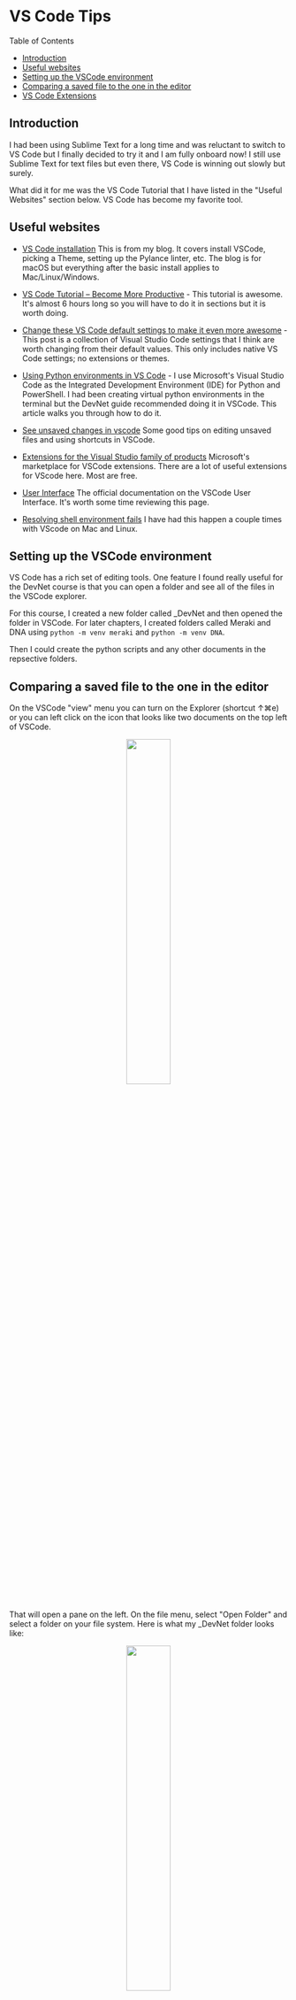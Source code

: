 # VS Code Tips <!-- omit from toc -->

Table of Contents

- [Introduction](#introduction)
- [Useful websites](#useful-websites)
- [Setting up the VSCode environment](#setting-up-the-vscode-environment)
- [Comparing a saved file to the one in the editor](#comparing-a-saved-file-to-the-one-in-the-editor)
- [VS Code Extensions](#vs-code-extensions)

## Introduction

I had been using Sublime Text for a long time and was reluctant to switch to VS Code but I finally decided to try it and I am fully onboard now! I still use Sublime Text for text files but even there, VS Code is winning out slowly but surely.

What did it for me was the VS Code Tutorial that I have listed in the "Useful Websites" section below. VS Code has become my favorite tool.

## Useful websites

- [VS Code installation](https://mwhubbard.blogspot.com/2021/03/apple-macbook-air-m1-for-network_15.html#VSCode)
This is from my blog. It covers install VSCode, picking a Theme, setting up the Pylance linter, etc. The blog is for macOS but everything after the basic install applies to Mac/Linux/Windows.
- [VS Code Tutorial – Become More Productive](https://www.youtube.com/watch?v=heXQnM99oAI) - This tutorial is awesome. It's almost 6 hours long so you will have to do it in sections but it is worth doing.
- [Change these VS Code default settings to make it even more awesome](https://blog.danskingdom.com/Visual-Studio-Code-default-settings-to-change) - This post is a collection of Visual Studio Code settings that I think are worth changing from their default values. This only includes native VS Code settings; no extensions or themes.
- [Using Python environments in VS Code](https://code.visualstudio.com/docs/python/python-tutorial#_create-a-virtual-environment) -
I use Microsoft's Visual Studio Code as the Integrated Development Environment (IDE) for Python and PowerShell.  I had been creating virtual python environments in the terminal but the DevNet guide recommended doing it in VSCode. This article walks you through how to do it.

- [See unsaved changes in vscode](https://stackoverflow.com/questions/65874120/see-unsaved-changes-in-vscode)
Some good tips on editing unsaved files and using shortcuts in VSCode.

- [Extensions for the Visual Studio family of products](https://marketplace.visualstudio.com/vscode)
Microsoft's marketplace for VSCode extensions. There are a lot of useful extensions for VScode here. Most are free.

- [User Interface](https://code.visualstudio.com/docs/getstarted/userinterface)
The official documentation on the VSCode User Interface. It's worth some time reviewing this page.

- [Resolving shell environment fails](https://code.visualstudio.com/docs/supporting/faq#_resolving-shell-environment-fails)
I have had this happen a couple times with VScode on Mac and Linux.

## Setting up the VSCode environment

VS Code has a rich set of editing tools. One feature I found really useful for the DevNet course is that you can open a folder and see all of the files in the VSCode explorer.

For this course, I created a new folder called _DevNet and then opened the folder in VSCode. For later chapters, I created folders called Meraki and DNA using `python -m venv meraki` and `python -m venv DNA`.

Then I could create the python scripts and any other documents in the repsective folders.

## Comparing a saved file to the one in the editor

On the VSCode "view" menu you can turn on the Explorer (shortcut ↑⌘e) or you can left click on the icon that looks like two documents on the top left of VSCode.
<p align="center" width="100%">
    <img width="40%" src="https://github.com/rikosintie/DevNetAssoc/blob/main/chapter03/images/VS-View-Menu.png">
</p>

That will open a pane on the left. On the file menu, select "Open Folder" and select a folder on your file system. Here is what my _DevNet folder looks like:
<p align="center" width="100%">
    <img width="40%" src="https://github.com/rikosintie/DevNetAssoc/blob/main/chapter03/images/VS-DevNet-Folder.png">
</p>

Notice at the very top is the "Open Editors" pane. If yours is not on, you can right click over a folder and select "Open Editors".

Notice in the "Open Editors" pane that the file test.py has a white dot next to it. That means there are unsaved changes.

<p align="center" width="100%">
    <img width="40%" src="https://github.com/rikosintie/DevNetAssoc/blob/main/chapter03/images/Unsaved-changes.png">
</p>

To view the differences between the file on disk and the file in VScode, right click over test.py and select "Compare with Saved [⌘K D]".

<p align="center" width="100%">
    <img width="40%" src="https://github.com/rikosintie/DevNetAssoc/blob/main/chapter03/images/VS-Compare.png">
</p>

A second editor window will open up and the unsaved file will be on the right.

## VS Code Extensions
Microsoft maintains its own marketplace for [extensions](https://marketplace.visualstudio.com/VSCode). There are tens of thousands of extensions so obviously I can't review them here.

The extensions that I use:

- [autoDocstring: VSCode Python Docstring Generator](https://marketplace.visualstudio.com/items?itemName=njpwerner.autodocstring&ssr=false#review-details) - When you are in a function and type """ or ''' (use the extension settings to configure which) it will autopopulate the recommended fields.  Also in settings you can select the type of fields. There is a Python PEP257 but I use the Google option. This [article](https://stackabuse.com/common-docstring-formats-in-python/) discusses common docstring formats for Python.

- [Better Jinja](https://marketplace.visualstudio.com/items?itemName=samuelcolvin.jinjahtml&ssr=false#review-details) - You will find yourself using Jinja2 a lot with Ansible and just templating in general. This extension provides "Syntax highlighting for jinja(2) including HTML, Markdown, YAML and other templates."
- [Blockman - Highlight Nested Code Blocks](https://marketplace.visualstudio.com/items?itemName=leodevbro.blockman) - VS Code Extension For Nested Block Highlighting. I like it so much that I donated to the author.
- [Cisco Config Highlight](https://marketplace.visualstudio.com/items?itemName=Y-Ysss.cisco-config-highlight) - isco device configuration Syntax Highlighting for Visual Studio Code. The only drawback to this extension is that you have to use the file extension .cisco.
- [Error Lens](https://marketplace.visualstudio.com/items?itemName=usernamehw.errorlens&ssr=false#overview) - ErrorLens turbocharges language diagnostic features by making diagnostics stand out more prominently, highlighting the entire line wherever a diagnostic is generated by the language and also prints the message inline. I really like this extension but it can make the screen a little crowed.
- [Git Graph](https://marketplace.visualstudio.com/items?itemName=mhutchie.git-graph) - View a Git Graph of your repository, and easily perform Git actions from the graph. Configurable to look the way you want!
- [indent-rainbow](https://marketplace.visualstudio.com/items?itemName=oderwat.indent-rainbow) - This extension colorizes the indentation in front of your text, alternating four different colors on each step. Some may find it helpful in writing code for Python, Nim, Yaml, and probably even filetypes that are not indentation dependent. I modified the setting to make the lines wider and darker.
- [Jinja Snippets](https://marketplace.visualstudio.com/items?itemName=noxiz.jinja-snippets) - A large collection of snippets for Jinja2. For information on Jinja2 read this [turorial](https://jinja.palletsprojects.com/en/3.0.x/templates/).
- [Juniper Junos Extension](https://marketplace.visualstudio.com/items?itemName=codeout.vscode-junos) - A syntax highlighter for Junos. You must use .conf for the extension to work.
- [Markdown All in One](https://marketplace.visualstudio.com/items?itemName=yzhang.markdown-all-in-one) - All you need for Markdown (keyboard shortcuts, table of contents, auto preview and more). Markdown is a very popular language for creating documentation. It is used by GitHub and you will have to be skilled at markdown to efficiently make README.md files on GitHub.

    One feature that Markdown all in one doesn't have is a table generator. I use [Tables Generator](https://www.tablesgenerator.com/markdown_tables#) to create tables.
- [Markdown Preview Github Styling](https://marketplace.visualstudio.com/items?itemName=bierner.markdown-preview-github-styles) - Changes VS Code's built-in markdown preview to match GitHub's styling. Of Course, Github uses its own markdown flavor.
- [markdownlint](https://marketplace.visualstudio.com/items?itemName=DavidAnson.vscode-markdownlint) - markdownlint is an extension for the Visual Studio Code editor that includes a library of rules to encourage standards and consistency for Markdown files.
- [Material Icon Theme](https://marketplace.visualstudio.com/items?itemName=PKief.material-icon-theme) - This extension adds icons for files and folder. At first I laughed and said "Why?". But I have to admit they look nice.
- [One Dark Pro](https://marketplace.visualstudio.com/items?itemName=zhuangtongfa.Material-theme) - Atom's iconic One Dark theme, and one of the most installed themes for VS Code! There are so many themes for VS Code that it's hard to pick one. I have used Monokai, Github, etc. Currently One Dark Pro is my preferred.
- [Peacock](https://marketplace.visualstudio.com/items?itemName=johnpapa.vscode-peacock) - This is another one that I laughed at until I started using workspaces. Now I couldn't live wihthout it.
- [PowerShell](https://marketplace.visualstudio.com/items?itemName=ms-vscode.PowerShell) - Network Engineers don't live in a vacuum! PowerShell is cross-platform and quite an elegant lanugage. I do a lot of DHCP mods for customers and find that PowerShell saves time and mistakes. Here is my github repo for DHCP scripts: [PowerShell-DHCP](https://github.com/rikosintie/PowerShell-DHCP/)
- [Python Indent](https://marketplace.visualstudio.com/items?itemName=KevinRose.vsc-python-indent) - Every time you press the Enter key in a Python context, this extension will parse your Python file up to the location of your cursor, and determine exactly how much the next line (or two in the case of hanging indents) should be indented and how much nearby lines should be un-indented.
- [Rainbow CSV](https://marketplace.visualstudio.com/items?itemName=mechatroner.rainbow-csv) - I love this extension! So much better than Excel.
  - Highlight columns in comma (.csv), tab (.tsv), semicolon and pipe - separated files in different colors
  - Transform and filter tables using built-in SQL-like query language.
  - Fixed sticky header line (optional).
  - Provide info about column on hover.
  - Automatic consistency check for csv files (CSVLint).
  - Align columns with spaces and Shrink (trim spaces from fields).
  - Multi-cursor column edit.
  - Works in browser (vscode.dev).
- [Remote - SSH](https://marketplace.visualstudio.com/items?itemName=ms-vscode-remote.remote-ssh) - I built a Raspberry Pi Zero W serial console. I used Python for a lot of the functionality. With this extension I was able to use VS Code even though the files were on the Pi. The Remote - SSH extension lets you use any remote machine with a SSH server as your development environment. This can greatly simplify development and troubleshooting in a wide variety of situations.
  - You can:
  - Develop on the same operating system you deploy to or use larger, faster, or more specialized hardware than your local machine.
  - Quickly swap between different, remote development environments and safely make updates without worrying about impacting your local machine.
  - Access an existing development environment from multiple machines or locations.
  - Debug an application running somewhere else such as a customer site or in the cloud.
- [Remote - SSH: Editing Configuration Files](https://marketplace.visualstudio.com/items?itemName=ms-vscode-remote.remote-ssh-edit) - The Remote - SSH extension lets you use any remote machine with a SSH server as your development environment. This extension complements the Remote - SSH extension with syntax colorization, keyword intellisense, and simple snippets when editing SSH configuration files.
- [Ruff](https://marketplace.visualstudio.com/items?itemName=charliermarsh.ruff) - Ruff can be used to replace Flake8 (plus dozens of plugins), Black, isort, pyupgrade, and more, all while executing tens or hundreds of times faster than any individual tool.
- [TextFSM Template Syntax](https://marketplace.visualstudio.com/items?itemName=andytruett.TextFSM-Syntax) - Visual Studio Code syntax highlighting for textFSM templates

    Syntax Coloring for:

  - Comments
  - Value Definitions (w/ options, regex)
  - Reserved States
  - States
  - State Rules
  - Rule Actions
  - New State Transitions
  - Error Actions
  - EOF marker
- [XML Tools](https://marketplace.visualstudio.com/items?itemName=qub.qub-xml-vscode) - This extension provides XML language support for VS Code, beyond simple text coloring.

    Features

  - Format XML documents (Alt+Shift+F)
  - Error messages for not well-formed XML documents
  - Hover text for declaration name and attribute names
  - Auto-completion for declaration name and attribute names and values
  - Hover text for DOCTYPE name
  - Auto-completion for end tag name
  - Automatically close elements on start tag's closing right angle bracket ('>')
  - Automatically close CDATA on second left square bracket ('[')
  - Automatically close comments on second dash ('-')
- [YAML](https://marketplace.visualstudio.com/items?itemName=redhat.vscode-yaml) - YAML Language Support by Red Hat. Provides comprehensive YAML Language support to Visual Studio Code, via the yaml-language-server, with built-in Kubernetes syntax support.
